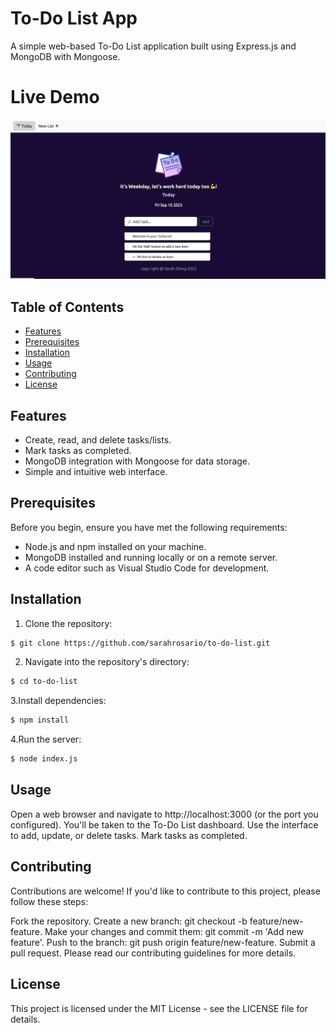 # To-Do List App

A simple web-based To-Do List application built using Express.js and MongoDB with Mongoose.

# Live Demo
![App Screenshot](Screenshot.png)

## Table of Contents
- [Features](#features)
- [Prerequisites](#prerequisites)
- [Installation](#installation)
- [Usage](#usage)
- [Contributing](#contributing)
- [License](#license)

## Features

- Create, read, and delete tasks/lists.
- Mark tasks as completed.
- MongoDB integration with Mongoose for data storage.
- Simple and intuitive web interface.

## Prerequisites

Before you begin, ensure you have met the following requirements:

- Node.js and npm installed on your machine.
- MongoDB installed and running locally or on a remote server.
- A code editor such as Visual Studio Code for development.

## Installation

1. Clone the repository:
```sh
$ git clone https://github.com/sarahrosario/to-do-list.git
```
2. Navigate into the repository's directory:
```sh
$ cd to-do-list
```
3.Install dependencies:

```sh
$ npm install
```
4.Run the server:
```sh
$ node index.js
```

## Usage
Open a web browser and navigate to http://localhost:3000 (or the port you configured).
You'll be taken to the To-Do List dashboard.
Use the interface to add, update, or delete tasks.
Mark tasks as completed.

## Contributing
Contributions are welcome! If you'd like to contribute to this project, please follow these steps:

Fork the repository.
Create a new branch: git checkout -b feature/new-feature.
Make your changes and commit them: git commit -m 'Add new feature'.
Push to the branch: git push origin feature/new-feature.
Submit a pull request.
Please read our contributing guidelines for more details.

## License
This project is licensed under the MIT License - see the LICENSE file for details.



